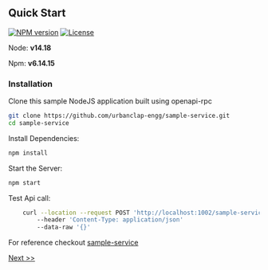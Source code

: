 
## Quick Start

[![NPM version](https://img.shields.io/npm/v/@uc-engg/marc)](https://www.npmjs.com/package/@uc-engg/marc)
[![License](https://img.shields.io/badge/license-MIT-green)](https://github.com/urbanclap-engg/marc/blob/main/LICENSE)

 Node: **v14.18**
 
 Npm: **v6.14.15**


### Installation

Clone this sample NodeJS application built using openapi-rpc
```sh
git clone https://github.com/urbanclap-engg/sample-service.git
cd sample-service
```
Install Dependencies:
```sh
npm install
```
Start the Server:
```sh
npm start
```

Test Api call:

```sh
    curl --location --request POST 'http://localhost:1002/sample-service/testApi?client_id=sample-service'
        --header 'Content-Type: application/json'
        --data-raw '{}'
```

For reference checkout [sample-service](https://github.com/urbanclap-engg/sample-service) 

[Next >>](https://urbanclap-engg.github.io/marc/#/pages/usage)